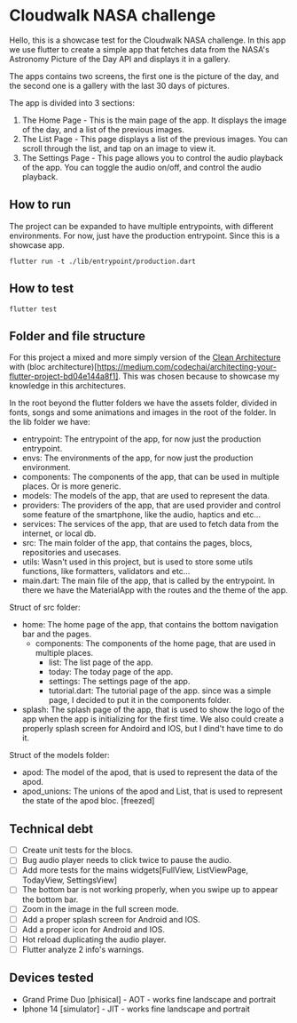 # Cloudwalk NASA challenge

Hello, this is a showcase test for the Cloudwalk NASA challenge. In this app we use flutter to
create a simple app that fetches data from the NASA's Astronomy Picture of the Day API and displays
it in a gallery.

The apps contains two screens, the first one is the picture of the day, and the second one is a
gallery with the last 30 days of pictures.

The app is divided into 3 sections:

1. The Home Page - This is the main page of the app. It displays the image of the day, and a list of
   the previous images.
2. The List Page - This page displays a list of the previous images. You can scroll through the
   list, and tap on an image to view it.
3. The Settings Page - This page allows you to control the audio playback of the app. You can toggle
   the audio on/off, and control the audio playback.

## How to run

The project can be expanded to have multiple entrypoints, with different environments.
For now, just have the production entrypoint. Since this is a showcase app.

`flutter run -t ./lib/entrypoint/production.dart`

## How to test

`flutter test`

## Folder and file structure

For this project a mixed and more simply version of
the [Clean Architecture](https://devmuaz.medium.com/flutter-clean-architecture-series-part-1-d2d4c2e75c47)
with (bloc
architecture)[https://medium.com/codechai/architecting-your-flutter-project-bd04e144a8f1]. This was
chosen because to showcase my knowledge in this architectures.

In the root beyond the flutter folders we have the assets folder, divided in fonts, songs and some
animations and images in the root of the folder.
In the lib folder we have:

- entrypoint: The entrypoint of the app, for now just the production entrypoint.
- envs: The environments of the app, for now just the production environment.
- components: The components of the app, that can be used in multiple places. Or is more generic.
- models: The models of the app, that are used to represent the data.
- providers: The providers of the app, that are used provider and control some feature of the
  smartphone, like the audio, haptics and etc...
- services: The services of the app, that are used to fetch data from the internet, or local db.
- src: The main folder of the app, that contains the pages, blocs, repositories and usecases.
- utils: Wasn't used in this project, but is used to store some utils functions, like formatters,
  validators and etc...
- main.dart: The main file of the app, that is called by the entrypoint. In there we have the
  MaterialApp with the routes and the theme of the app.

Struct of src folder:

- home: The home page of the app, that contains the bottom navigation bar and the pages.
    - components: The components of the home page, that are used in multiple places.
        - list: The list page of the app.
        - today: The today page of the app.
        - settings: The settings page of the app.
        - tutorial.dart: The tutorial page of the app. since was a simple page, I decided to put it
          in the components folder.
- splash: The splash page of the app, that is used to show the logo of the app when the app is
  initializing for the first time. We also could create a properly splash screen for Andoird and
  IOS, but I dind't have time to do it.

Struct of the models folder:

- apod: The model of the apod, that is used to represent the data of the apod.
- apod_unions: The unions of the apod and List<Apod>, that is used to represent the state of the
  apod bloc. [freezed]

## Technical debt

- [ ] Create unit tests for the blocs.
- [ ] Bug audio player needs to click twice to pause the audio.
- [ ] Add more tests for the mains widgets[FullView, ListViewPage, TodayView, SettingsView]
- [ ] The bottom bar is not working properly, when you swipe up to appear the bottom bar.
- [ ] Zoom in the image in the full screen mode.
- [ ] Add a proper splash screen for Android and IOS.
- [ ] Add a proper icon for Android and IOS.
- [ ] Hot reload duplicating the audio player.
- [ ] Flutter analyze 2 info's warnings.

## Devices tested

- Grand Prime Duo [phisical] - AOT - works fine landscape and portrait
- Iphone 14 [simulator] - JIT - works fine landscape and portrait

